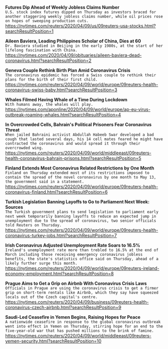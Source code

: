 **Futures Dip Ahead of Weekly Jobless Claims Number**\
`U.S. stock index futures dipped on Thursday as investors braced for another staggering weekly jobless claims number, while oil prices rose on hopes of sweeping production cuts.`\
https://nytimes.com/reuters/2020/04/09/us/09reuters-usa-stocks.html?searchResultPosition=1

**Aileen Baviera, Leading Philippines Scholar of China, Dies at 60**\
`Dr. Baviera studied in Beijing in the early 1980s, at the start of her lifelong fascination with China.`\
https://nytimes.com/2020/04/09/obituaries/aileen-baviera-dead-coronavirus.html?searchResultPosition=2

**Geneva Couple Rethink Birth Plan Amid Coronavirus Crisis**\
`The coronavirus epidemic has forced a Swiss couple to rethink their plans for the birth of their first child.`\
https://nytimes.com/reuters/2020/04/09/world/europe/09reuters-health-coronavirus-swiss-baby.html?searchResultPosition=3

**Whales Filmed Having Whale of a Time During Lockdown**\
`With humans away, the whales will play.`\
https://nytimes.com/aponline/2020/04/09/world/europe/ap-eu-virus-outbreak-roaming-whales.html?searchResultPosition=4

**In Overcrowded Cells, Bahrain's Political Prisoners Fear Coronavirus Threat**\
`When jailed Bahraini activist Abdullah Habeeb Swar developed a bad cough that lasted several days, his 14 cell mates feared he might have contracted the coronavirus and would spread it through their overcrowded wing.`\
https://nytimes.com/reuters/2020/04/09/world/middleeast/09reuters-health-coronavirus-bahrain-prisons.html?searchResultPosition=5

**Finland Extends Most Coronavirus Related Restrictions by One Month**\
`Finland on Thursday extended most of its restrictions imposed to contain the spread of the novel coronavirus by one month to May 13, the government said in a statement.`\
https://nytimes.com/reuters/2020/04/09/world/europe/09reuters-health-coronavirus-finland.html?searchResultPosition=6

**Turkish Legislation Banning Layoffs to Go to Parliament Next Week: Sources**\
`The Turkish government plans to send legislation to parliament early next week temporarily banning layoffs to reduce an expected jump in unemployment due to the spread of coronavirus, two senior officials told Reuters on Thursday.`\
https://nytimes.com/reuters/2020/04/09/world/europe/09reuters-health-coronavirus-turkey-jobs.html?searchResultPosition=7

**Irish Coronavirus Adjusted Unemployment Rate Soars to 16.5%**\
`Ireland's unemployment rate more than trebled to 16.5% at the end of March including those receiving emergency coronavirus jobless benefits, the state's statistics office said on Thursday, ahead of a likely further surge this month.`\
https://nytimes.com/reuters/2020/04/09/world/europe/09reuters-ireland-economy-employment.html?searchResultPosition=8

**Prague Aims to Get a Grip on Airbnb With Coronavirus Crisis Laws**\
`Officials in Prague are using the coronavirus crisis to get a firmer grip on short-term rentals like Airbnb, which they say have squeezed locals out of the Czech capital's centre. `\
https://nytimes.com/reuters/2020/04/09/business/09reuters-health-coronavirus-czech-airbnb.html?searchResultPosition=9

**Saudi-Led Ceasefire in Yemen Begins, Raising Hopes for Peace**\
`A nationwide ceasefire in response to the global coronavirus outbreak went into effect in Yemen on Thursday, stirring hope for an end to the five-year-old war that has pushed millions to the brink of famine.`\
https://nytimes.com/reuters/2020/04/09/world/middleeast/09reuters-yemen-security.html?searchResultPosition=10

